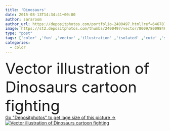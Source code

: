 ```yaml
---
title: 'Dinosaurs'
date: 2015-08-13T14:34:41+00:00
author: sararoom
author_url: https://depositphotos.com/portfolio-2400497.html?ref=64678756
image: https://st2.depositphotos.com/thumbs/2400497/vector/8009/80098468/api_thumb_450.jpg?forcejpeg=true
type: "post"
tags: ['color' ,'fun' ,'vector' ,'illustration' ,'isolated' ,'cute' ,'smile' ,'animal' ,'cartoon' ,'childhood' ,'funny' ,'big' ,'species' ,'character' ,'comic' ,'beast' ,'mascot' ,'dinosaurs' ,'triceratops' ,'prehistory' ,'tyrannosaur' ,'cartoon dinosaur' ]
categories: 
  - color
---
```

<div aling="center">
            <font size="60"> Vector illustration of Dinosaurs cartoon fighting</font>   
</div>
<div>
    <a href='https://st2.depositphotos.com/thumbs/2400497/vector/8009/80098468/api_thumb_450.jpg?forcejpeg=true?ref=64678756' target=_blank > Go "Depositphotos" to get lage size of this picture ->
        <img href='https://st2.depositphotos.com/thumbs/2400497/vector/8009/80098468/api_thumb_450.jpg?forcejpeg=true?ref=64678756' src='https://st2.depositphotos.com/2400497/8009/v/950/depositphotos_80098468-stock-illustration-dinosaurs.jpg?forcejpeg=true' alt='Vector illustration of Dinosaurs cartoon fighting' >
    </a>
</div>
